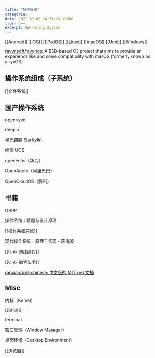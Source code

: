 ```yaml
---
title: "操作系统"
categories: 
date: 2022-10-02 04:59:43 +0800
tags: C++
excerpt: Operating System
---
```



[[Android]]
[[iOS]]
[[iPadOS]]
[[Linux]]
[[macOS]]
[[Unix]]
[[Windows]]

[ravynsoft/ravynos](https://github.com/ravynsoft/ravynos): A BSD-based OS project that aims to provide an experience like and some compatibility with macOS (formerly known as airyxOS)

## 操作系统组成（子系统）

[[文件系统]]

## 国产操作系统

openKylin

deepin

星光麒麟 StarKylin

统信 UOS

openEuler（华为）

OpenAnolis（阿里巴巴）

OpenCloudOS（腾讯）



## 书籍

OSPP



操作系统：精髓与设计原理

[[操作系统导论]]

现代操作系统：原理与实现 - 陈海波

[[Unix 网络编程]]

[[Unix 编程艺术]]

[ranxian/xv6-chinese: 中文版的 MIT xv6 文档](https://github.com/ranxian/xv6-chinese)

## Misc

内核（Kernel）

[[Shell]]

terminal

窗口管理（Window Manager）

桌面环境（Desktop Environment）

[[浏览器]]



